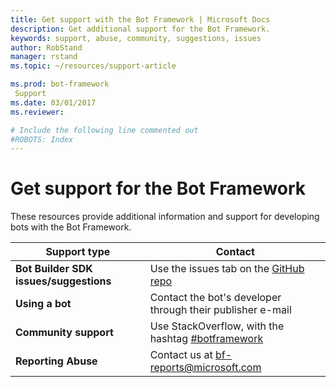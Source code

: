 ```yaml
---
title: Get support with the Bot Framework | Microsoft Docs
description: Get additional support for the Bot Framework.
keywords: support, abuse, community, suggestions, issues
author: RobStand
manager: rstand
ms.topic: ~/resources/support-article

ms.prod: bot-framework
 Support
ms.date: 03/01/2017
ms.reviewer:

# Include the following line commented out
#ROBOTS: Index
---
```

# Get support for the Bot Framework
These resources provide additional information and support for developing bots with the Bot Framework.

|**Support type**                    | **Contact**                                                
|----------------------------|---------------------------------
|**Bot Builder SDK issues/suggestions**| Use the issues tab on the <a href="https://github.com/Microsoft/BotBuilder/" target="_blank">GitHub repo</a>
|**Using a bot** | Contact the bot's developer through their publisher e-mail                 
|**Community support** | Use StackOverflow, with the hashtag [#botframework](https://stackoverflow.com/questions/tagged/botframework)
|**Reporting Abuse**| Contact us at [bf-reports@microsoft.com](mailto://bf-reports@microsoft.com)
